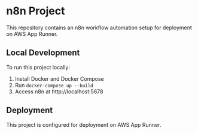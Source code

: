 # n8n Project

This repository contains an n8n workflow automation setup for deployment on AWS App Runner.

## Local Development

To run this project locally:

1. Install Docker and Docker Compose
2. Run `docker-compose up --build`
3. Access n8n at http://localhost:5678

## Deployment

This project is configured for deployment on AWS App Runner.